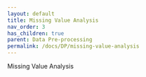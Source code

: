 ```yaml
---
layout: default
title: Missing Value Analysis
nav_order: 3
has_children: true
parent: Data Pre-processing
permalink: /docs/DP/missing-value-analysis
---
```


Missing Value Analysis
